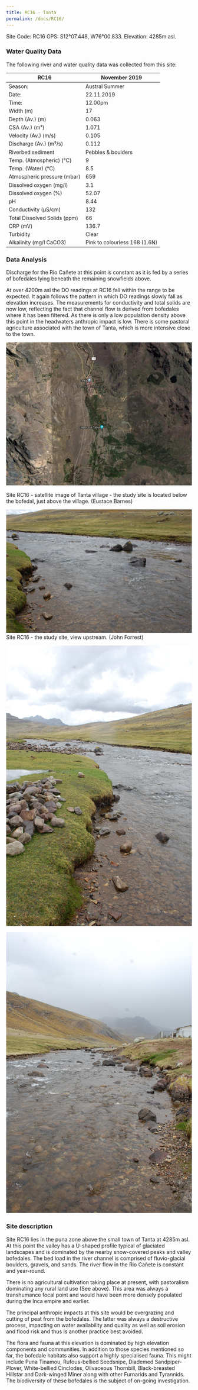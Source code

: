 ```yaml
---
title: RC16 - Tanta
permalink: /docs/RC16/
---
```


Site Code: RC16  GPS: S12°07.448, W76°00.833. Elevation:
4285m asl.

### Water Quality Data

The following river and water quality data was collected from this site:

| RC16                         | November 2019                 | 
|------------------------------|-------------------------------|
| Season:                      | Austral Summer                |
| Date:                        | 22.11.2019                    |
| Time:                        | 12.00pm                       |
| Width (m)                    | 17                            |
| Depth (Av.) (m)              | 0.063                         |
| CSA (Av.) (m²)               | 1.071                         |
| Velocity (Av.) (m/s)         | 0.105                         |
| Discharge (Av.) (m³/s)       | 0.112                         |
| Riverbed sediment            | Pebbles & boulders           |
| Temp. (Atmospheric) (°C)     | 9                             |
| Temp. (Water) (°C)           | 8.5                           |
| Atmospheric pressure (mbar)  | 659                           |
| Dissolved oxygen (mg/l)      | 3.1                           |
| Dissolved oxygen (%)        | 52.07                         |
| pH                           | 8.44                          |
| Conductivity (µS/cm)         | 132                           |
| Total Dissolved Solids (ppm) | 66                            |
| ORP (mV)                     | 136.7                         |
| Turbidity                    | Clear                       |
| Alkalinity (mg/l CaCO3)  | Pink to colourless 168 (1.6N) |

### Data Analysis

Discharge for the Rio Cañete at this point is constant as it is fed by a
series of bofedales lying beneath the remaining snowfields above.

At over 4200m asl the DO readings at RC16 fall within the range to be
expected. It again follows the pattern in which DO readings slowly fall
as elevation increases. The measurements for conductivity and total
solids are now low, reflecting the fact that channel flow is derived
from bofedales where it has been filtered. As there is only a low
population density above this point in the headwaters anthropic impact
is low. There is some pastoral agriculture associated with the town of
Tanta, which is more intensive close to the town.

![Site RC16 - satellite image of Tanta village - the study site is located below the bofedal, just above the village. (Eustace Barnes)](/assets/SiteDescriptions/RC16/R16.png)



Site RC16 - satellite image of Tanta village - the study site is located below the bofedal, just above the village. (Eustace Barnes)


![Site RC16 - the study site, view upstream. (John Forrest)](/assets/SiteDescriptions/RC16/RC16.%2022-11.19%20-%20R.Canete%20study%20site.JPG)
Site RC16 - the study site, view upstream. (John Forrest)


![RC16 View upstream](/assets/SiteDescriptions/RC16/RC16.%2022-11.19%20-%20R.Canete%20view%20upstream.JPG)


![image](/assets/SiteDescriptions/RC16/RC16.%2022-11.19%20-%20R.Canete%20view%20downstream.JPG)



### Site description

Site RC16 lies in the puna zone above the small town of Tanta at 4285m
asl. At this point the valley has a U-shaped profile typical of
glaciated landscapes and is dominated by the nearby snow-covered peaks
and valley bofedales. The bed load in the river channel is comprised of
fluvio-glacial boulders, gravels, and sands. The river flow in the Rio
Cañete is constant and year-round.

There is no agricultural cultivation taking place at present, with
pastoralism dominating any rural land use (See above). This area was always a transhumance focal point and
would have been more densely populated during the Inca empire and
earlier.

The principal anthropic impacts at this site would be overgrazing and
cutting of peat from the bofedales. The latter was always a destructive
process, impacting on water availability and quality as well as soil
erosion and flood risk and thus is another practice best avoided.

The flora and fauna at this elevation is dominated by high elevation
components and communities. In addition to those species mentioned so
far, the bofedale habitats also support a highly specialised fauna. This
might include Puna Tinamou, Rufous-bellied Seedsnipe, Diademed
Sandpiper-Plover, White-bellied Cinclodes, Olivaceous Thornbill,
Black-breasted Hillstar and Dark-winged Miner along with other Furnarids
and Tyrannids. The biodiversity of these bofedales is the subject of
on-going investigation.
